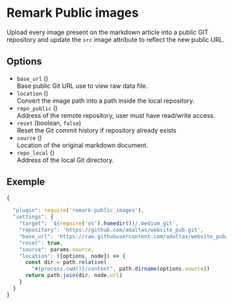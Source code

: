 
# Remark Public images

Upload every image present on the markdown article into a public GIT repository and update the `src` image attribute to reflect the new public URL.

## Options

- `base_url` ()\
  Base public Git URL use to view raw data file.
- `location` ()\
  Convert the image path into a path inside the local repository.
- `repo_public` ()\
  Address of the remote repository, user must have read/write access.
- `reset` (boolean, `false`)\
  Reset the Git commit history if repository already exists
- `source` ()\
  Location of the original markdown document.
- `repo_local` ()\
  Address of the local Git directory.

## Exemple

```js
{

  "plugin": require('remark-public_images'),
  "settings": {
    "target": `${require('os').homedir()}/.medium_git`,
    "repository": 'https://github.com/adaltas/website_pub.git',
    "base_url": 'https://raw.githubusercontent.com/adaltas/website_pub/master/',
    "reset": true,
    "source": params.source,
    "location": ({options, node}) => {
      const dir = path.relative(
        "#{process.cwd()}/content", path.dirname(options.source))
      return path.join(dir, node.url)
    }
  }
}
```
